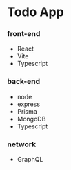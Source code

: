 # Todo App

### front-end
- React
- Vite
- Typescript

### back-end
- node 
- express
- Prisma
- MongoDB
- Typescript

### network
- GraphQL